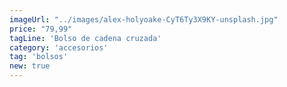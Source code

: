 ```yaml
---
imageUrl: "../images/alex-holyoake-CyT6Ty3X9KY-unsplash.jpg"
price: "79,99"
tagLine: 'Bolso de cadena cruzada'
category: 'accesorios'
tag: 'bolsos'
new: true
---
```

